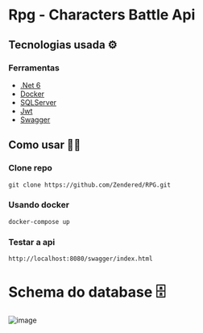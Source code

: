 # Rpg - Characters Battle Api
 
## Tecnologias usada ⚙️

### Ferramentas
* [.Net 6](https://dotnet.microsoft.com/en-us/)
* [Docker](https://www.docker.com/)
* [SQLServer](https://www.microsoft.com/pt-br/sql-server/sql-server-downloads)
* [Jwt](https://jwt.io/)
* [Swagger](https://swagger.io/)

## Como usar 🧑‍💻

### Clone repo

```
git clone https://github.com/Zendered/RPG.git
```

### Usando docker

```
docker-compose up
```

### Testar a api

```
http://localhost:8080/swagger/index.html
```
 # Schema do database 🗄️

![image](https://user-images.githubusercontent.com/42588918/189042386-05c062ea-4af4-4023-b75c-dc0ac87d35bd.png)
